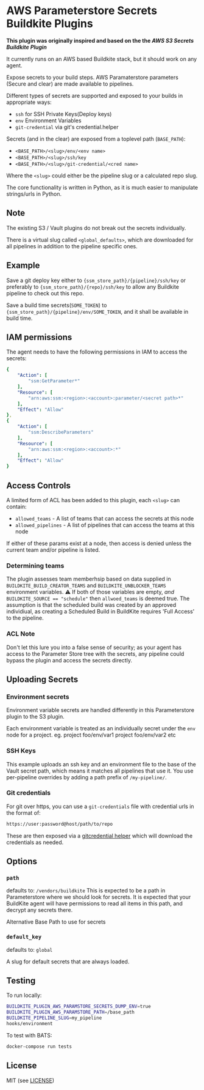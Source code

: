 # AWS Parameterstore Secrets Buildkite Plugins

__This plugin was originally inspired and based on the the *AWS S3 Secrets Buildkite Plugin*__

It currently runs on an AWS based Buildkite stack, but it should work on any agent.

Expose secrets to your build steps. AWS Paramaterstore parameters (Secure and clear) are made available to pipelines.

Different types of secrets are supported and exposed to your builds in appropriate ways:

- `ssh` for SSH Private Keys(Deploy keys)
- `env` Environment Variables
- `git-credential` via git's credential.helper

Secrets (and in the clear) are exposed from a toplevel path (`BASE_PATH`):

- `<BASE_PATH>/<slug>/env/<env name>`
- `<BASE_PATH>/<slug>/ssh/key`
- `<BASE_PATH>/<slug>/git-credential/<cred name>`

Where the `<slug>` could either be the pipeline slug or a calculated repo slug.

The core functionality is written in Python, as it is much easier to manipulate strings/urls in Python.

## Note

The existing S3 / Vault plugins do not break out the secrets individually.

There is a virtual slug called `<global_defaults>`, which are downloaded for all pipelines in addition to the pipeline specific ones.

## Example

Save a git deploy key either to `{ssm_store_path}/{pipeline}/ssh/key` or preferably to `{ssm_store_path}/{repo}/ssh/key` to allow any Buildkite pipeline to check out this repo.

Save a build time secrets(`SOME_TOKEN`) to `{ssm_store_path}/{pipeline}/env/SOME_TOKEN`, and it shall be available in build time.

## IAM permissions

The agent needs to have the following permissions in IAM to access the secrets:

```yml
{
    "Action": [
        "ssm:GetParameter*"
    ],
    "Resource": [
        "arn:aws:ssm:<region>:<account>:parameter/<secret path>*"
    ],
    "Effect": "Allow"
},
{
    "Action": [
        "ssm:DescribeParameters"
    ],
    "Resource": [
        "arn:aws:ssm:<region>:<account>:*"
    ],
    "Effect": "Allow"
}
```

## Access Controls

A limited form of ACL has been added to this plugin, each `<slug>` can contain:

- `allowed_teams`   - A list of teams that can access the secrets at this node
- `allowed_pipelines`   - A list of pipelines that can access the teams at this node

If either of these params exist at a node, then access is denied unless the current team and/or pipeline is listed.

### Determining teams

The plugin assesses team memberhsip based on data supplied in `BUILDKITE_BUILD_CREATOR_TEAMS` and `BUILDKITE_UNBLOCKER_TEAMS` environment variables.
:warning: If both of those variables are empty, *and* `BUILDKITE_SOURCE == "schedule"` then `allwoed_teams` is deemed true.
The assumption is that the scheduled build was created by an approved individiual, as creating a Scheduled Build in BuildKite requires 'Full Access' to the pipeline.

### ACL Note

Don't let this lure you into a false sense of security; as your agent has access to the Parameter Store tree with the secrets, any pipeline could bypass the plugin and access the secrets directly.

## Uploading Secrets

### Environment secrets

Environment variable secrets are handled differently in this Parameterstore plugin to the S3 plugin.

Each environment variable is treated as an individually secret under the `env` node for a project.
eg.
project foo/env/var1
project foo/env/var2
etc

### SSH Keys

This example uploads an ssh key and an environment file to the base of the Vault secret path, which means it matches all pipelines that use it. You use per-pipeline overrides by adding a path prefix of `/my-pipeline/`.

### Git credentials

For git over https, you can use a `git-credentials` file with credential urls in the format of:

```bash
https://user:password@host/path/to/repo
```

These are then exposed via a [gitcredential helper](https://git-scm.com/docs/gitcredentials) which will download the credentials as needed.

## Options

### `path`

defaults to: `/vendors/buildkite`
This is expected to be a path in Parameterstore where we should look for secrets.
It is expected that your BuildKite agent will have permissions to read all items in this path, and decrypt any secrets there.

Alternative Base Path to use for secrets

### `default_key`

defaults to: `global`

A slug for default secrets that are always loaded.

## Testing

To run locally:

```bash
BUILDKITE_PLUGIN_AWS_PARAMSTORE_SECRETS_DUMP_ENV=true
BUILDKITE_PLUGIN_AWS_PARAMSTORE_PATH=/base_path
BUILDKITE_PIPELINE_SLUG=my_pipeline
hooks/environment
```

To test with BATS:

```bash
docker-compose run tests
```

## License

MIT (see [LICENSE](LICENSE))
